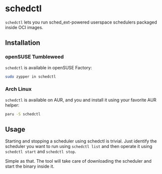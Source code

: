 # schedctl

`schedctl` lets you run sched_ext-powered userspace schedulers packaged inside OCI images.

## Installation

### openSUSE Tumbleweed
`schedctl` is available in openSUSE Factory:

```sh
sudo zypper in schedctl
```

### Arch Linux
`schedctl` is available on AUR, and you and install it using your favorite AUR helper:

```sh
paru -S schedctl
```

## Usage

Starting and stopping a scheduler using schedctl is trivial. Just identify the scheduler you want to run using `schedctl list` and then operate it using `schedctl start` and `schedctl stop`.

Simple as that. The tool will take care of downloading the scheduler and start the binary inside it.
